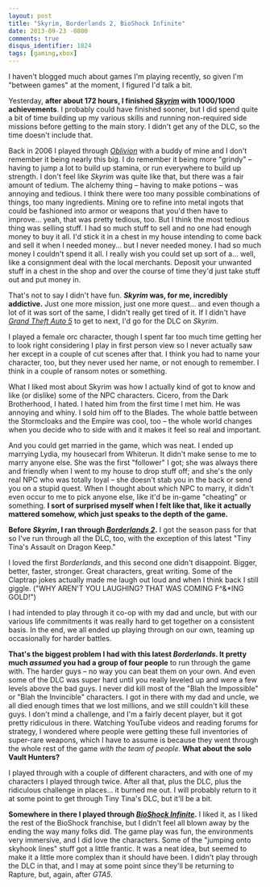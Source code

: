 ```yaml
---
layout: post
title: "Skyrim, Borderlands 2, BioShock Infinite"
date: 2013-09-23 -0800
comments: true
disqus_identifier: 1824
tags: [gaming,xbox]
---
```

I haven't blogged much about games I'm playing recently, so given I'm
"between games" at the moment, I figured I'd talk a bit.

Yesterday, **after about 172 hours, I finished
*[Skyrim](http://www.amazon.com/dp/B004HYK956?tag=mhsvortex)* with
1000/1000 achievements**. I probably could have finished sooner, but I
did spend quite a bit of time building up my various skills and running
non-required side missions before getting to the main story. I didn't
get any of the DLC, so the time doesn't include that.

Back in 2006 I played through
*[Oblivion](http://www.amazon.com/dp/B000TG72PG?tag=mhsvortex)* with a
buddy of mine and I don't remember it being nearly this big. I do
remember it being more "grindy" – having to jump a lot to build up
stamina, or run everywhere to build up strength. I don't feel like
*Skyrim* was quite like that, but there was a fair amount of tedium. The
alchemy thing – having to make potions – was annoying and tedious. I
think there were too many possible combinations of things, too many
ingredients. Mining ore to refine into metal ingots that could be
fashioned into armor or weapons that you'd then have to improve... yeah,
that was pretty tedious, too. But I think the most tedious thing was
selling stuff. I had so much stuff to sell and no one had enough money
to buy it all. I'd stick it in a chest in my house intending to come
back and sell it when I needed money... but I never needed money. I had so
much money I couldn't spend it all. I really wish you could set up sort
of a... well, like a consignment deal with the local merchants. Deposit
your unwanted stuff in a chest in the shop and over the course of time
they'd just take stuff out and put money in.

That's not to say I didn't have fun. ***Skyrim* was, for me, incredibly
addictive.** Just one more mission, just one more quest... and even though
a lot of it was sort of the same, I didn't really get tired of it. If I
didn't have *[Grand Theft Auto
5](http://www.amazon.com/dp/B0050SYILE?tag=mhsvortex)* to get to next,
I'd go for the DLC on *Skyrim*.

I played a female orc character, though I spent far too much time
getting her to look right considering I play in first person view so I
never actually saw her except in a couple of cut scenes after that. I
think you had to name your character, too, but they never used her name,
or not enough to remember. I think in a couple of ransom notes or
something.

What I liked most about Skyrim was how I actually kind of got to know
and like (or dislike) some of the NPC characters. Cicero, from the Dark
Brotherhood, I hated. I hated him from the first time I met him. He was
annoying and whiny. I sold him off to the Blades. The whole battle
between the Stormcloaks and the Empire was cool, too – the whole world
changes when you decide who to side with and it makes it feel so real
and important.

And you could get married in the game, which was neat. I ended up
marrying Lydia, my housecarl from Whiterun. It didn't make sense to me
to marry anyone else. She was the first "follower" I got; she was always
there and friendly when I went to my house to drop stuff off; and she's
the only real NPC who was totally loyal – she doesn't stab you in the
back or send you on a stupid quest. When I thought about which NPC to
marry, it didn't even occur to me to pick anyone else, like it'd be
in-game "cheating" or something. **I sort of surprised myself when I
felt like that, like it actually mattered somehow, which just speaks to
the depth of the game.**

**Before *Skyrim*, I ran through *[Borderlands
2](http://www.amazon.com/dp/B0050SYK44?tag=mhsvortex)*.** I got the
season pass for that so I've run through all the DLC, too, with the
exception of this latest "Tiny Tina's Assault on Dragon Keep."

I loved the first *Borderlands*, and this second one didn't disappoint.
Bigger, better, faster, stronger. Great characters, great writing. Some
of the Claptrap jokes actually made me laugh out loud and when I think
back I still giggle. ("WHY AREN'T YOU LAUGHING? THAT WAS COMING
F\^&\*ING GOLD!")

I had intended to play through it co-op with my dad and uncle, but with
our various life commitments it was really hard to get together on a
consistent basis. In the end, we all ended up playing through on our
own, teaming up occasionally for harder battles.

**That's the biggest problem I had with this latest *Borderlands*. It
pretty much *assumed* you had a group of four people** to run through
the game with. The harder guys – no way you can beat them on your own.
And even some of the DLC was super hard until you really leveled up and
were a few levels above the bad guys. I never did kill most of the "Blah
the Impossible" or "Blah the Invincible" characters. I got in there with
my dad and uncle, we all died enough times that we lost millions, and we
still couldn't kill these guys. I don't mind a challenge, and I'm a
fairly decent player, but it got pretty ridiculous in there. Watching
YouTube videos and reading forums for strategy, I wondered where people
were getting these full inventories of super-rare weapons, which I have
to assume is because they went through the whole rest of the game *with
the team of people*. **What about the solo Vault Hunters?**

I played through with a couple of different characters, and with one of
my characters I played through twice. After all that, plus the DLC, plus
the ridiculous challenge in places... it burned me out. I will probably
return to it at some point to get through Tiny Tina's DLC, but it'll be
a bit.

**Somewhere in there I played through *[BioShock
Infinite](http://www.amazon.com/dp/B003O6EB70?tag=mhsvortex)*.** I liked
it, as I liked the rest of the BioShock franchise, but I didn't feel all
blown away by the ending the way many folks did. The game play was fun,
the environments very immersive, and I did love the characters. Some of
the "jumping onto skyhook lines" stuff got a little frantic. It was a
neat idea, but seemed to make it a little more complex than it should
have been. I didn't play through the DLC in that, and I may at some
point since they'll be returning to Rapture, but, again, after *GTA5*.

